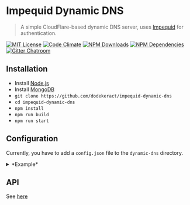 # Impequid Dynamic DNS

> A simple CloudFlare-based dynamic DNS server, uses [Impequid](https://github.com/dodekeract/impequid) for authentication.

[![MIT License](https://img.shields.io/badge/license-MIT-blue.svg)](http://opensource.org/licenses/MIT)
[![Code Climate](https://codeclimate.com/github/impequid/dynamic-dns/badges/gpa.svg)](https://codeclimate.com/github/impequid/dynamic-dns)
[![NPM Downloads](https://img.shields.io/npm/dm/impequid-dynamic-dns.svg)](https://npmjs.com/package/impequid-dynamic-dns)
[![NPM Dependencies](https://david-dm.org/impequid/dynamic-dns.svg)](https://david-dm.org/impequid/dynamic-dns)
[![Gitter Chatroom](https://badges.gitter.im/dodekeract/impequid.svg)](https://gitter.im/dodekeract/impequid)

## Installation

- Install [Node.js](https://nodejs.org)
- Install [MongoDB](https://mongodb.org)
- `git clone https://github.com/dodekeract/impequid-dynamic-dns`
- `cd impequid-dynamic-dns`
- `npm install`
- `npm run build`
- `npm run start`

## Configuration

Currently, you have to add a `config.json` file to the `dynamic-dns` directory.

<details>
<summary>*Example*</summary>
````json
{
	"cloudflare": {
		"email": "your@cloudflare.email",
		"token": "y0uRc7oUdF74r3T0k3n"
	},
	"domain": "your.domain",
	"excluded": ["list", "of", "subdomains", "you", "dont", "want", "to", "allow"],
	"listen": {
		"port": 40000,
		"address": "127.0.0.1"
	}
}
````
</details>

## API

See [here](documentation/api.md)
